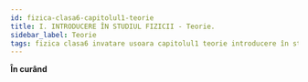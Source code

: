 ```yaml
---
id: fizica-clasa6-capitolul1-teorie
title: I. INTRODUCERE ÎN STUDIUL FIZICII - Teorie.
sidebar_label: Teorie
tags: fizica clasa6 invatare usoara capitolul1 teorie introducere în studiul fizicii
---
```


**În curând**